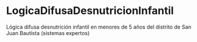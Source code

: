 # LogicaDifusaDesnutricionInfantil
Lógica difusa desnutrición infantil en menores de 5 años del distrito de San Juan Bautista (sistemas expertos) 
